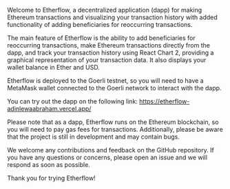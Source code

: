 Welcome to Etherflow, a decentralized application (dapp) for making Ethereum transactions and visualizing your transaction history with added functionality of adding beneficiaries for reoccurring transactions.

The main feature of Etherflow is the ability to add beneficiaries for reoccurring transactions, make Ethereum transactions directly from the dapp, and track your transaction history using React Chart 2, providing a graphical representation of your transaction data. It also displays your wallet balance in Ether and USD.

Etherflow is deployed to the Goerli testnet, so you will need to have a MetaMask wallet connected to the Goerli network to interact with the dapp.

You can try out the dapp on the following link: https://etherflow-adinlewaabraham.vercel.app/

Please note that as a dapp, Etherflow runs on the Ethereum blockchain, so you will need to pay gas fees for transactions. Additionally, please be aware that the project is still in development and may contain bugs.

We welcome any contributions and feedback on the GitHub repository. If you have any questions or concerns, please open an issue and we will respond as soon as possible.

Thank you for trying Etherflow!



